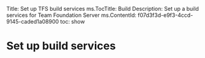 Title: Set up TFS build services
ms.TocTitle: Build
Description: Set up a build services for Team Foundation Server
ms.ContentId: f07d3f3d-e9f3-4ccd-9145-caded1a08900
toc: show

# Set up build services